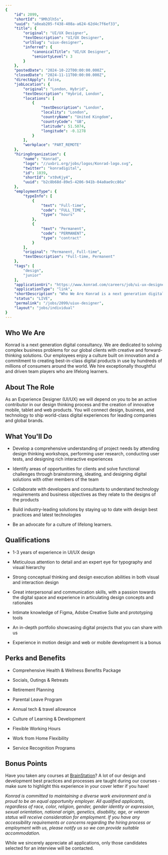 ```yaml
---
{
	"id": 2099,
	"shortId": "9Mh3lh5s",
	"uuid": "a8eab205-f438-408a-a624-62d4c7f6ef33",
	"title": {
		"original": "UI/UX Designer",
		"textDescription": "UI/UX Designer",
		"urlSlug": "uiux-designer",
		"inferred": {
			"canonicalTitle": "UI/UX Designer",
			"seniortyLevel": 3
		}
	},
	"postedDate": "2024-10-22T00:00:00.000Z",
	"closedDate": "2024-11-11T00:00:00.000Z",
	"directApply": false,
	"jobLocation": {
		"original": "London, Hybrid",
		"textDescription": "Hybrid, London",
		"locations": [
			{
				"textDescription": "London",
				"locality": "London",
				"countryName": "United Kingdom",
				"countryCode": "GB",
				"latitude": 51.5074,
				"longitude": -0.1278
			}
		],
		"workplace": "PART_REMOTE"
	},
	"hiringOrganization": {
		"name": "Konrad",
		"logo": "//uxbri.org/jobs/logos/Konrad-logo.svg",
		"twitter": "konradigital",
		"id": 1039,
		"shortId": "xt0vKjy4",
		"uuid": "b2c8b68d-89e5-4206-941b-04a0ae9cc86a"
	},
	"employmentType": {
		"typeInfo": [
			{
				"text": "Full-time",
				"code": "FULL_TIME",
				"type": "hours"
			},
			{
				"text": "Permanent",
				"code": "PERMANENT",
				"type": "contract"
			}
		],
		"original": "Permanent, Full-time",
		"textDescription": "Full-time, Permanent"
	},
	"tags": [
		"design",
		"junior"
	],
	"applicationUri": "https://www.konrad.com/careers/job/ui-ux-designer_6249632003",
	"applicationType": "link",
	"shortDescription": "Who We Are Konrad is a next generation digital consultancy. We are dedicated to solving complex business problems for our global clients with creative and forward-thinking- solutions. Our employees",
	"status": "LIVE",
	"permalink": "/jobs/2099/uiux-designer",
	"layout": "jobs/individual"
}
---
```

<h2>Who We Are</h2><p>Konrad is a next generation digital consultancy. We are dedicated to solving complex business problems for our global clients with creative and forward-thinking solutions. Our employees enjoy a culture built on innovation and a commitment to creating best-in-class digital products in use by hundreds of millions of consumers around the world. We hire exceptionally thoughtful and driven team players who are lifelong learners.&nbsp;</p><h2>About The Role</h2><p>As an Experience Designer (UI/UX) we will depend on you to be an active contributor in our design thinking process and the creation of innovative mobile, tablet and web products. You will connect design, business, and technology to ship world-class digital experiences for leading companies and global brands.</p><h2>What You'll Do</h2><ul><li><p>Develop a comprehensive understanding of project needs by attending design thinking workshops, performing user research, conducting user tests, and designing rich interactive experiences</p></li><li><p>Identify areas of opportunities for clients and solve functional challenges through brainstorming, ideating, and designing digital solutions with other members of the team</p></li><li><p>Collaborate with developers and consultants to understand technology requirements and business objectives as they relate to the designs of the products</p></li><li><p>Build industry-leading solutions by staying up to date with design best practices and latest technologies</p></li><li><p>Be an advocate for a culture of lifelong learners.</p></li></ul><h2>Qualifications</h2><ul><li><p>1-3 years of experience in UI/UX design</p></li><li><p>Meticulous attention to detail and an expert eye for typography and visual hierarchy</p></li><li><p>Strong conceptual thinking and design execution abilities in both visual and interaction design</p></li><li><p>Great interpersonal and communication skills, with a passion towards the digital space and experience in articulating design concepts and rationales</p></li><li><p>Intimate knowledge of Figma, Adobe Creative Suite and prototyping tools</p></li><li><p>An in-depth portfolio showcasing digital projects that you can share with us</p></li><li><p>Experience in motion design and web or mobile development is a bonus</p></li></ul><h2>Perks and Benefits</h2><ul><li><p>Comprehensive Health &amp; Wellness Benefits Package&nbsp;</p></li><li><p>Socials, Outings &amp; Retreats</p></li><li><p>Retirement Planning</p></li><li><p>Parental Leave Program</p></li><li><p>Annual tech &amp; travel allowance</p></li><li><p>Culture of Learning &amp; Development</p></li><li><p>Flexible Working Hours</p></li><li><p>Work from Home Flexibility</p></li><li><p>Service Recognition Programs</p></li></ul><h2>Bonus Points</h2><p>Have you taken any courses at <a target="_blank" rel="noopener noreferrer nofollow" href="https://brainstation.io/">BrainStation</a>? A lot of our design and development best practices and processes are taught during our courses - make sure to highlight this experience in your cover letter if you have!</p><p><em>Konrad is committed to maintaining a diverse work environment and is proud to be an equal opportunity employer. All qualified applicants, regardless of race, color, religion, gender, gender identity or expression, sexual orientation, national origin, genetics, disability, age, or veteran status will receive consideration for employment. If you have any accessibility requirements or concerns regarding the hiring process or employment with us, please notify us so we can provide suitable accommodation.</em></p><p>While we sincerely appreciate all applications, only those candidates selected for an interview will be contacted.</p>
